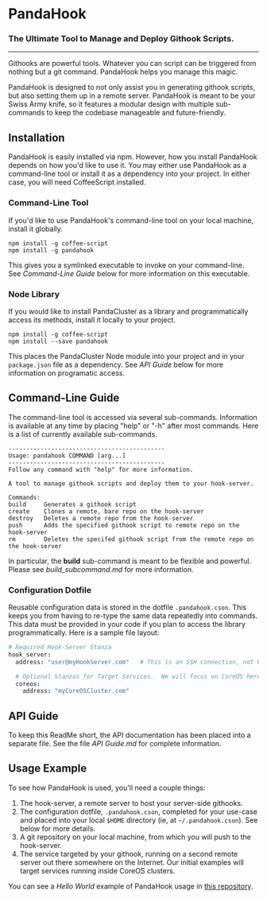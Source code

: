 PandaHook
=========

### The Ultimate Tool to Manage and Deploy Githook Scripts.

---
Githooks are powerful tools.  Whatever you can script can be triggered from nothing but a git command.  PandaHook helps you manage this magic.

PandaHook is designed to not only assist you in generating githook scripts, but also setting them up in a remote server.  PandaHook is meant to be your Swiss Army knife, so it features a modular design with multiple sub-commands to keep the codebase manageable and future-friendly.  

## Installation
PandaHook is easily installed via npm.  However, how you install PandaHook depends on how you'd like to use it.  You may either use PandaHook as a command-line tool or install it as a dependency into your project.  In either case, you will need CoffeeScript installed.

### Command-Line Tool
If you'd like to use PandaHook's command-line tool on your local machine, install it globally.
```shell
npm install -g coffee-script
npm install -g pandahook
```
This gives you a symlinked executable to invoke on your command-line. See *Command-Line Guide* below for more information on this executable.

### Node Library
If you would like to install PandaCluster as a library and programmatically access its methods, install it locally to your project.
```shell
npm install -g coffee-script
npm install --save pandahook
```
This places the PandaCluster Node module into your project and in your `package.json` file as a dependency. See *API Guide* below for more information on programatic access.

## Command-Line Guide
The command-line tool is accessed via several sub-commands. Information is available at any time by placing "help" or "-h" after most commands. Here is a list of currently available sub-commands.
```
--------------------------------------------
Usage: pandahook COMMAND [arg...]
--------------------------------------------
Follow any command with "help" for more information.

A tool to manage githook scripts and deploy them to your hook-server.

Commands:
build     Generates a githook script
create    Clones a remote, bare repo on the hook-server
destroy   Deletes a remote repo from the hook-server
push      Adds the specified githook script to remote repo on the hook-server
rm        Deletes the specifed githook script from the remote repo on the hook-server
```

In particular, the **build** sub-command is meant to be flexible and powerful.  Please see *build_subcommand.md* for more information.

### Configuration Dotfile
Reusable configuration data is stored in the dotfile `.pandahook.cson`.  This keeps you from having to re-type the same data repeatedly into commands.  This data must be provided in your code if you plan to access the library programmatically.  Here is a sample file layout:

```coffee
# Required Hook-Server Stanza
hook_server:
  address: "user@myHookServer.com"   # This is an SSH connection, not HTTPS

  # Optional Stanzas for Target Services.  We will focus on CoreOS here.
  coreos:
    address: "myCoreOSCluster.com"
```

## API Guide
To keep this ReadMe short, the API documentation has been placed into a separate file. See the file *API Guide.md* for complete information.

## Usage Example
To see how PandaHook is used, you'll need a couple things:

1. The hook-server, a remote server to host your server-side githooks.
2. The configuration dotfile, `.pandahook.cson`, completed for your use-case and placed into your local `$HOME` directory (ie, at `~/.pandahook.cson`).  See below for more details.
3. A git repository on your local machine, from which you will push to the hook-server.
4. The service targeted by your githook, running on a second remote server out there somewhere on the Internet.  Our initial examples will target services running inside CoreOS clusters.

You can see a *Hello World* example of PandaHook usage in [this repository](https://github.com/pandastrike/coreos-reflector/blob/master/githook_readme.md).  
